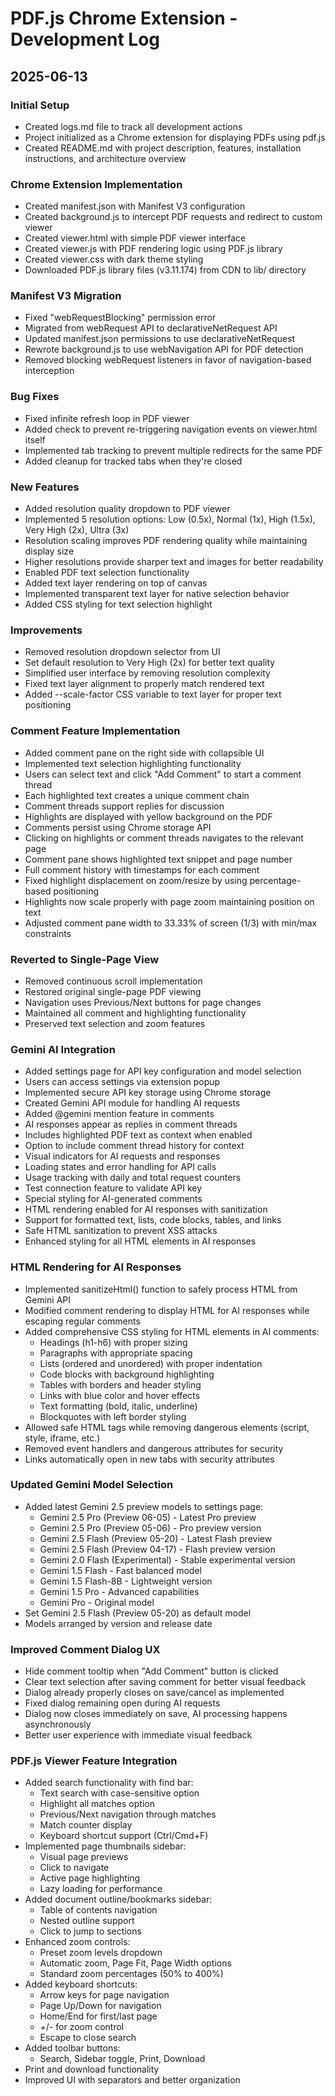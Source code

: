 # PDF.js Chrome Extension - Development Log

## 2025-06-13

### Initial Setup
- Created logs.md file to track all development actions
- Project initialized as a Chrome extension for displaying PDFs using pdf.js
- Created README.md with project description, features, installation instructions, and architecture overview

### Chrome Extension Implementation
- Created manifest.json with Manifest V3 configuration
- Created background.js to intercept PDF requests and redirect to custom viewer
- Created viewer.html with simple PDF viewer interface
- Created viewer.js with PDF rendering logic using PDF.js library
- Created viewer.css with dark theme styling
- Downloaded PDF.js library files (v3.11.174) from CDN to lib/ directory

### Manifest V3 Migration
- Fixed "webRequestBlocking" permission error
- Migrated from webRequest API to declarativeNetRequest API
- Updated manifest.json permissions to use declarativeNetRequest
- Rewrote background.js to use webNavigation API for PDF detection
- Removed blocking webRequest listeners in favor of navigation-based interception

### Bug Fixes
- Fixed infinite refresh loop in PDF viewer
- Added check to prevent re-triggering navigation events on viewer.html itself
- Implemented tab tracking to prevent multiple redirects for the same PDF
- Added cleanup for tracked tabs when they're closed

### New Features
- Added resolution quality dropdown to PDF viewer
- Implemented 5 resolution options: Low (0.5x), Normal (1x), High (1.5x), Very High (2x), Ultra (3x)
- Resolution scaling improves PDF rendering quality while maintaining display size
- Higher resolutions provide sharper text and images for better readability
- Enabled PDF text selection functionality
- Added text layer rendering on top of canvas
- Implemented transparent text layer for native selection behavior
- Added CSS styling for text selection highlight

### Improvements
- Removed resolution dropdown selector from UI
- Set default resolution to Very High (2x) for better text quality
- Simplified user interface by removing resolution complexity
- Fixed text layer alignment to properly match rendered text
- Added --scale-factor CSS variable to text layer for proper text positioning

### Comment Feature Implementation
- Added comment pane on the right side with collapsible UI
- Implemented text selection highlighting functionality
- Users can select text and click "Add Comment" to start a comment thread
- Each highlighted text creates a unique comment chain
- Comment threads support replies for discussion
- Highlights are displayed with yellow background on the PDF
- Comments persist using Chrome storage API
- Clicking on highlights or comment threads navigates to the relevant page
- Comment pane shows highlighted text snippet and page number
- Full comment history with timestamps for each comment
- Fixed highlight displacement on zoom/resize by using percentage-based positioning
- Highlights now scale properly with page zoom maintaining position on text
- Adjusted comment pane width to 33.33% of screen (1/3) with min/max constraints

### Reverted to Single-Page View
- Removed continuous scroll implementation
- Restored original single-page PDF viewing
- Navigation uses Previous/Next buttons for page changes
- Maintained all comment and highlighting functionality
- Preserved text selection and zoom features

### Gemini AI Integration
- Added settings page for API key configuration and model selection
- Users can access settings via extension popup
- Implemented secure API key storage using Chrome storage
- Created Gemini API module for handling AI requests
- Added @gemini mention feature in comments
- AI responses appear as replies in comment threads
- Includes highlighted PDF text as context when enabled
- Option to include comment thread history for context
- Visual indicators for AI requests and responses
- Loading states and error handling for API calls
- Usage tracking with daily and total request counters
- Test connection feature to validate API key
- Special styling for AI-generated comments
- HTML rendering enabled for AI responses with sanitization
- Support for formatted text, lists, code blocks, tables, and links
- Safe HTML sanitization to prevent XSS attacks
- Enhanced styling for all HTML elements in AI responses

### HTML Rendering for AI Responses
- Implemented sanitizeHtml() function to safely process HTML from Gemini API
- Modified comment rendering to display HTML for AI responses while escaping regular comments
- Added comprehensive CSS styling for HTML elements in AI comments:
  - Headings (h1-h6) with proper sizing
  - Paragraphs with appropriate spacing
  - Lists (ordered and unordered) with proper indentation
  - Code blocks with background highlighting
  - Tables with borders and header styling
  - Links with blue color and hover effects
  - Text formatting (bold, italic, underline)
  - Blockquotes with left border styling
- Allowed safe HTML tags while removing dangerous elements (script, style, iframe, etc.)
- Removed event handlers and dangerous attributes for security
- Links automatically open in new tabs with security attributes

### Updated Gemini Model Selection
- Added latest Gemini 2.5 preview models to settings page:
  - Gemini 2.5 Pro (Preview 06-05) - Latest Pro preview
  - Gemini 2.5 Pro (Preview 05-06) - Pro preview version
  - Gemini 2.5 Flash (Preview 05-20) - Latest Flash preview
  - Gemini 2.5 Flash (Preview 04-17) - Flash preview version
  - Gemini 2.0 Flash (Experimental) - Stable experimental version
  - Gemini 1.5 Flash - Fast balanced model
  - Gemini 1.5 Flash-8B - Lightweight version
  - Gemini 1.5 Pro - Advanced capabilities
  - Gemini Pro - Original model
- Set Gemini 2.5 Flash (Preview 05-20) as default model
- Models arranged by version and release date

### Improved Comment Dialog UX
- Hide comment tooltip when "Add Comment" button is clicked
- Clear text selection after saving comment for better visual feedback
- Dialog already properly closes on save/cancel as implemented
- Fixed dialog remaining open during AI requests
- Dialog now closes immediately on save, AI processing happens asynchronously
- Better user experience with immediate visual feedback

### PDF.js Viewer Feature Integration
- Added search functionality with find bar:
  - Text search with case-sensitive option
  - Highlight all matches option
  - Previous/Next navigation through matches
  - Match counter display
  - Keyboard shortcut support (Ctrl/Cmd+F)
- Implemented page thumbnails sidebar:
  - Visual page previews
  - Click to navigate
  - Active page highlighting
  - Lazy loading for performance
- Added document outline/bookmarks sidebar:
  - Table of contents navigation
  - Nested outline support
  - Click to jump to sections
- Enhanced zoom controls:
  - Preset zoom levels dropdown
  - Automatic zoom, Page Fit, Page Width options
  - Standard zoom percentages (50% to 400%)
- Added keyboard shortcuts:
  - Arrow keys for page navigation
  - Page Up/Down for navigation
  - Home/End for first/last page
  - +/- for zoom control
  - Escape to close search
- Added toolbar buttons:
  - Search, Sidebar toggle, Print, Download
- Print and download functionality
- Improved UI with separators and better organization